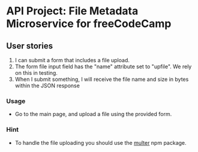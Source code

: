 # API Project: File Metadata Microservice for freeCodeCamp

## User stories

1. I can submit a form that includes a file upload.
2. The form file input field has the "name" attribute set to "upfile". We rely on this in testing.
3. When I submit something, I will receive the file name and size in bytes within the JSON response

### Usage

-   Go to the main page, and upload a file using the provided form.

### Hint

-   To handle the file uploading you should use the [multer](https://www.npmjs.com/package/multer) npm package.

